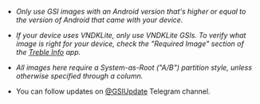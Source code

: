 - *Only use GSI images with an Android version that's higher or equal to the version of Android that came with your device.*
- *If your device uses VNDKLite, only use VNDKLite GSIs. To verify what image is right for your device, check the "Required Image" section of the [Treble Info](https://t.me/PixelExperienceGsi/27147) app.*
- *All images here require a System-as-Root ("A/B") partition style, unless otherwise specified through a column.*

- You can follow updates on [@GSIUpdate](https://t.me/GsiUpdate) Telegram channel.
